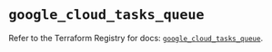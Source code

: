 # `google_cloud_tasks_queue`

Refer to the Terraform Registry for docs: [`google_cloud_tasks_queue`](https://registry.terraform.io/providers/hashicorp/google/6.22.0/docs/resources/cloud_tasks_queue).
